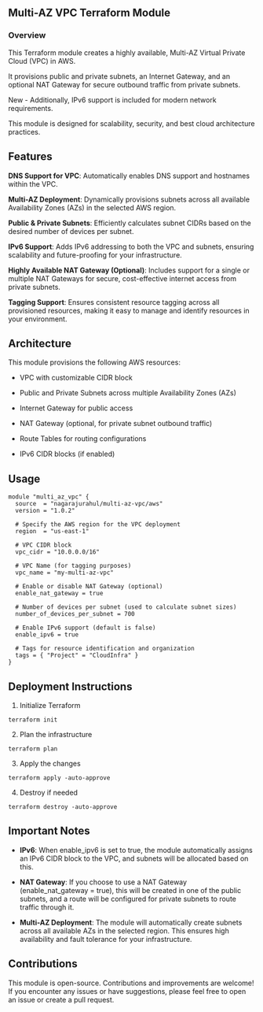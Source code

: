 ## Multi-AZ VPC Terraform Module

### Overview

This Terraform module creates a highly available, Multi-AZ Virtual Private Cloud (VPC) in AWS. 

It provisions public and private subnets, an Internet Gateway, and an optional NAT Gateway for secure outbound traffic from private subnets. 

New - Additionally, IPv6 support is included for modern network requirements.

This module is designed for scalability, security, and best cloud architecture practices.

## Features

**DNS Support for VPC**: Automatically enables DNS support and hostnames within the VPC.

**Multi-AZ Deployment**: Dynamically provisions subnets across all available Availability Zones (AZs) in the selected AWS region.

**Public & Private Subnets**: Efficiently calculates subnet CIDRs based on the desired number of devices per subnet.

**IPv6 Support**: Adds IPv6 addressing to both the VPC and subnets, ensuring scalability and future-proofing for your infrastructure.

**Highly Available NAT Gateway (Optional)**: Includes support for a single or multiple NAT Gateways for secure, cost-effective internet access from private subnets.

**Tagging Support**: Ensures consistent resource tagging across all provisioned resources, making it easy to manage and identify resources in your environment.

## Architecture

This module provisions the following AWS resources:

* VPC with customizable CIDR block

* Public and Private Subnets across multiple Availability Zones (AZs)

* Internet Gateway for public access

* NAT Gateway (optional, for private subnet outbound traffic)

* Route Tables for routing configurations

* IPv6 CIDR blocks (if enabled)

## Usage

```hcl
module "multi_az_vpc" {
  source  = "nagarajurahul/multi-az-vpc/aws"
  version = "1.0.2"

  # Specify the AWS region for the VPC deployment
  region  = "us-east-1"
  
  # VPC CIDR block
  vpc_cidr = "10.0.0.0/16"

  # VPC Name (for tagging purposes)
  vpc_name = "my-multi-az-vpc"

  # Enable or disable NAT Gateway (optional)
  enable_nat_gateway = true

  # Number of devices per subnet (used to calculate subnet sizes)
  number_of_devices_per_subnet = 700
  
  # Enable IPv6 support (default is false)
  enable_ipv6 = true
  
  # Tags for resource identification and organization
  tags = { "Project" = "CloudInfra" }
}
```

## Deployment Instructions

1. Initialize Terraform

```
terraform init
```

2. Plan the infrastructure

```
terraform plan
```

3. Apply the changes

```
terraform apply -auto-approve
```

4. Destroy if needed

```
terraform destroy -auto-approve
```

## Important Notes

* **IPv6**: When enable_ipv6 is set to true, the module automatically assigns an IPv6 CIDR block to the VPC, and subnets will be allocated based on this.

* **NAT Gateway**: If you choose to use a NAT Gateway (enable_nat_gateway = true), this will be created in one of the public subnets, and a route will be configured for private subnets to route traffic through it.

* **Multi-AZ Deployment**: The module will automatically create subnets across all available AZs in the selected region. This ensures high availability and fault tolerance for your infrastructure.

## Contributions

This module is open-source. Contributions and improvements are welcome! If you encounter any issues or have suggestions, please feel free to open an issue or create a pull request.
